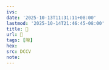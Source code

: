 ```yaml
---
ivs:
date: '2025-10-13T11:31:11+08:00'
lastmod: '2025-10-14T21:46:45-08:00'
title: 󰨣
url: 󰨣
tags: [隙]
hex: 
src: DCCV
note:
---
```


